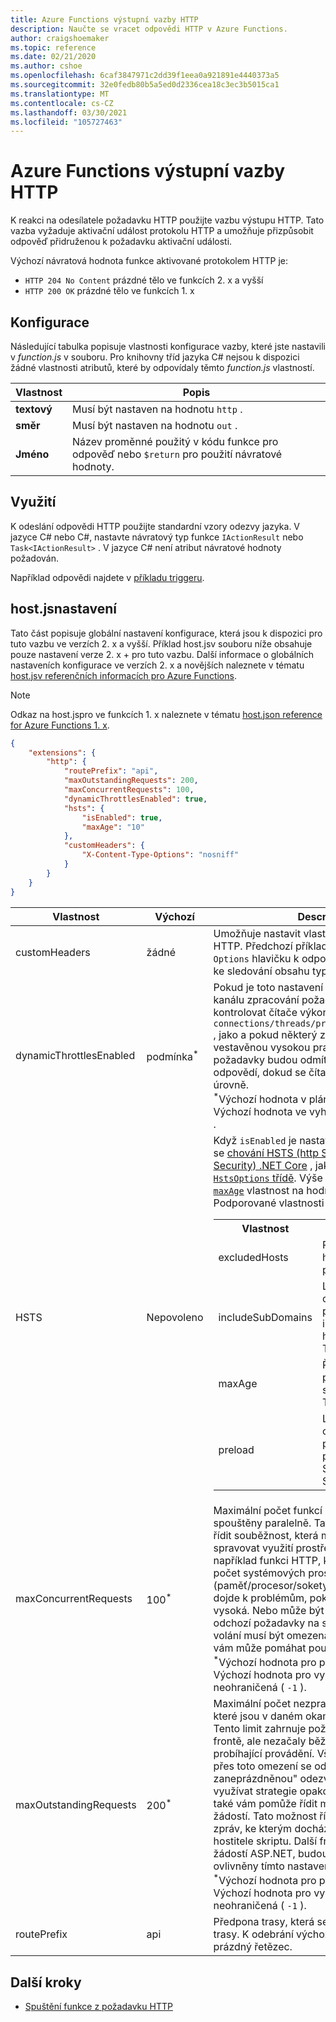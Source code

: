 ```yaml
---
title: Azure Functions výstupní vazby HTTP
description: Naučte se vracet odpovědi HTTP v Azure Functions.
author: craigshoemaker
ms.topic: reference
ms.date: 02/21/2020
ms.author: cshoe
ms.openlocfilehash: 6caf3847971c2dd39f1eea0a921891e4440373a5
ms.sourcegitcommit: 32e0fedb80b5a5ed0d2336cea18c3ec3b5015ca1
ms.translationtype: MT
ms.contentlocale: cs-CZ
ms.lasthandoff: 03/30/2021
ms.locfileid: "105727463"
---
```

# <a name="azure-functions-http-output-bindings"></a>Azure Functions výstupní vazby HTTP

K reakci na odesílatele požadavku HTTP použijte vazbu výstupu HTTP. Tato vazba vyžaduje aktivační událost protokolu HTTP a umožňuje přizpůsobit odpověď přidruženou k požadavku aktivační události.

Výchozí návratová hodnota funkce aktivované protokolem HTTP je:

- `HTTP 204 No Content` prázdné tělo ve funkcích 2. x a vyšší
- `HTTP 200 OK` prázdné tělo ve funkcích 1. x

## <a name="configuration"></a>Konfigurace

Následující tabulka popisuje vlastnosti konfigurace vazby, které jste nastavili v *function.js* v souboru. Pro knihovny tříd jazyka C# nejsou k dispozici žádné vlastnosti atributů, které by odpovídaly těmto *function.js* vlastností.

|Vlastnost  |Popis  |
|---------|---------|
| **textový** |Musí být nastaven na hodnotu `http` . |
| **směr** | Musí být nastaven na hodnotu `out` . |
| **Jméno** | Název proměnné použitý v kódu funkce pro odpověď nebo `$return` pro použití návratové hodnoty. |

## <a name="usage"></a>Využití

K odeslání odpovědi HTTP použijte standardní vzory odezvy jazyka. V jazyce C# nebo C#, nastavte návratový typ funkce `IActionResult` nebo `Task<IActionResult>` . V jazyce C# není atribut návratové hodnoty požadován.

Například odpovědi najdete v [příkladu triggeru](./functions-bindings-http-webhook-trigger.md#example).

## <a name="hostjson-settings"></a>host.jsnastavení

Tato část popisuje globální nastavení konfigurace, která jsou k dispozici pro tuto vazbu ve verzích 2. x a vyšší. Příklad host.jsv souboru níže obsahuje pouze nastavení verze 2. x + pro tuto vazbu. Další informace o globálních nastaveních konfigurace ve verzích 2. x a novějších naleznete v tématu [host.jsv referenčních informacích pro Azure Functions](functions-host-json.md).

> [!NOTE]
> Odkaz na host.jspro ve funkcích 1. x naleznete v tématu [host.json reference for Azure Functions 1. x](functions-host-json-v1.md#http).

```json
{
    "extensions": {
        "http": {
            "routePrefix": "api",
            "maxOutstandingRequests": 200,
            "maxConcurrentRequests": 100,
            "dynamicThrottlesEnabled": true,
            "hsts": {
                "isEnabled": true,
                "maxAge": "10"
            },
            "customHeaders": {
                "X-Content-Type-Options": "nosniff"
            }
        }
    }
}
```

|Vlastnost  |Výchozí | Description |
|---------|---------|---------| 
| customHeaders|žádné|Umožňuje nastavit vlastní hlavičky v odpovědi HTTP. Předchozí příklad přidá `X-Content-Type-Options` hlavičku k odpovědi, aby nedocházelo ke sledování obsahu typu obsahu. |
|dynamicThrottlesEnabled|podmínka<sup>\*</sup>|Pokud je toto nastavení povolené, bude v kanálu zpracování požadavků pravidelně kontrolovat čítače výkonu systému `connections/threads/processes/memory/cpu/etc` , jako a pokud některý z těchto čítačů překročí vestavěnou vysokou prahovou hodnotu (80%), požadavky budou odmítnuty s `429 "Too Busy"` odpovědí, dokud se čítače nevrátí na normální úrovně.<br/><sup>\*</sup>Výchozí hodnota v plánu spotřeby je `true` . Výchozí hodnota ve vyhrazeném plánu je `false` .|
|HSTS|Nepovoleno|Když `isEnabled` je nastavená na `true` , vynutilo se [chování HSTS (http Strict Transport Security) .NET Core](/aspnet/core/security/enforcing-ssl?tabs=visual-studio#hsts) , jak je definované ve [ `HstsOptions` třídě](/dotnet/api/microsoft.aspnetcore.httpspolicy.hstsoptions). Výše uvedený příklad nastaví [`maxAge`](/dotnet/api/microsoft.aspnetcore.httpspolicy.hstsoptions.maxage#Microsoft_AspNetCore_HttpsPolicy_HstsOptions_MaxAge) vlastnost na hodnotu 10 dní. Podporované vlastnosti `hsts` : <table><tr><th>Vlastnost</th><th>Popis</th></tr><tr><td>excludedHosts</td><td>Pole řetězců názvů hostitelů, pro které není přidáno záhlaví HSTS.</td></tr><tr><td>includeSubDomains</td><td>Logická hodnota, která označuje, zda je povolen parametr includeSubDomain hlavičky Strict-Transport-Security.</td></tr><tr><td>maxAge</td><td>Řetězec definující parametr maximálního stáří záhlaví Strict-Transport-Security.</td></tr><tr><td>preload</td><td>Logická hodnota, která označuje, zda je povolen parametr přednačtení záhlaví Strict-Transport-Security.</td></tr></table>|
|maxConcurrentRequests|100<sup>\*</sup>|Maximální počet funkcí HTTP, které jsou spouštěny paralelně. Tato hodnota vám umožní řídit souběžnost, která může pomáhat spravovat využití prostředků. Můžete mít například funkci HTTP, která používá velký počet systémových prostředků (paměť/procesor/sokety), což způsobí, že dojde k problémům, pokud je souběžnost příliš vysoká. Nebo může být funkce, která vytváří odchozí požadavky na službu třetí strany, a tato volání musí být omezená. V těchto případech vám může pomáhat použití omezení. <br/><sup>*</sup>Výchozí hodnota pro plán spotřeby je 100. Výchozí hodnota pro vyhrazený plán je neohraničená ( `-1` ).|
|maxOutstandingRequests|200<sup>\*</sup>|Maximální počet nezpracovaných požadavků, které jsou v daném okamžiku uchovávány. Tento limit zahrnuje požadavky, které jsou ve frontě, ale nezačaly běžet, a také jakékoli probíhající provádění. Všechny příchozí žádosti přes toto omezení se odmítnou s 429 "příliš zaneprázdněnou" odezvou. Umožňuje volajícím využívat strategie opakování na základě času a také vám pomůže řídit maximální latenci žádostí. Tato možnost řídí služby Řízení front zpráv, ke kterým dochází v cestě spuštění hostitele skriptu. Další fronty, například fronta žádostí ASP.NET, budou stále platit a nebudou ovlivněny tímto nastavením. <br/><sup>\*</sup>Výchozí hodnota pro plán spotřeby je 200. Výchozí hodnota pro vyhrazený plán je neohraničená ( `-1` ).|
|routePrefix|api|Předpona trasy, která se vztahuje na všechny trasy. K odebrání výchozí předpony použijte prázdný řetězec. |

## <a name="next-steps"></a>Další kroky

- [Spuštění funkce z požadavku HTTP](./functions-bindings-http-webhook-trigger.md)